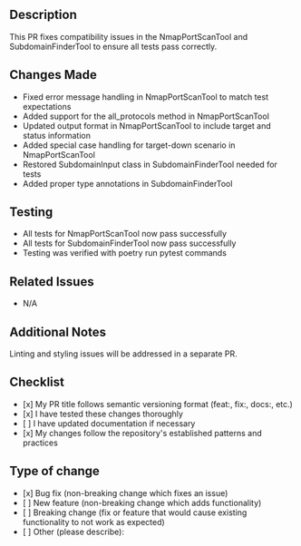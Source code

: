 ## Description

This PR fixes compatibility issues in the NmapPortScanTool and SubdomainFinderTool to ensure all tests pass correctly.

## Changes Made

- Fixed error message handling in NmapPortScanTool to match test expectations
- Added support for the all_protocols method in NmapPortScanTool
- Updated output format in NmapPortScanTool to include target and status information
- Added special case handling for target-down scenario in NmapPortScanTool
- Restored SubdomainInput class in SubdomainFinderTool needed for tests
- Added proper type annotations in SubdomainFinderTool

## Testing

- All tests for NmapPortScanTool now pass successfully
- All tests for SubdomainFinderTool now pass successfully
- Testing was verified with poetry run pytest commands

## Related Issues

- N/A

## Additional Notes

Linting and styling issues will be addressed in a separate PR.

## Checklist

- \[x\] My PR title follows semantic versioning format (feat:, fix:, docs:, etc.)
- \[x\] I have tested these changes thoroughly
- \[ \] I have updated documentation if necessary
- \[x\] My changes follow the repository's established patterns and practices

## Type of change

- \[x\] Bug fix (non-breaking change which fixes an issue)
- \[ \] New feature (non-breaking change which adds functionality)
- \[ \] Breaking change (fix or feature that would cause existing functionality to not work as expected)
- \[ \] Other (please describe):
